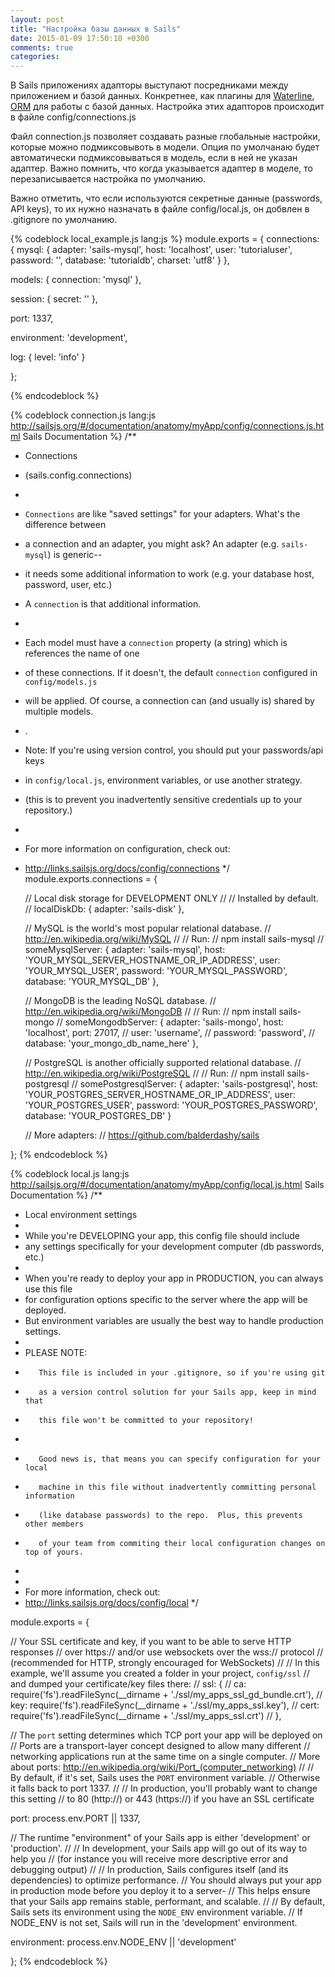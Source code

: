 ```yaml
---
layout: post
title: "Настройка базы данных в Sails"
date: 2015-01-09 17:50:10 +0300
comments: true
categories:
---
```


В Sails приложениях адапторы выступают посредниками между приложением и базой данных. Конкретнее, как плагины для [Waterline](https://github.com/balderdashy/waterline), [ORM](https://ru.wikipedia.org/wiki/ORM) для работы с базой данных. Настройка этих адапторов происходит в файле config/connections.js

<!--more-->

Файл connection.js позволяет создавать разные глобальные настройки, которые можно подмиксовывоть в модели. Опция по умолчанаю будет автоматически подмиксовываться в модель, если в ней не указан адаптер. Важно помнить, что когда указывается адаптер в моделе, то перезаписывается настройка по умолчанию.

Важно отметить, что если используются секретные данные (passwords, API keys), то их нужно назначать в файле config/local.js, он добвлен в .gitignore по умолчанию.

{% codeblock local_example.js lang:js %}
module.exports = {
  connections: {
    mysql: {
      adapter: 'sails-mysql',
      host: 'localhost',
      user: 'tutorialuser',
      password: '',
      database: 'tutorialdb',
      charset: 'utf8'
    }
  },

  models: {
    connection: 'mysql'
  },

  session: {
    secret: ''
  },

  port: 1337,

  environment: 'development',

  log: {
    level: 'info'
  }

};

{% endcodeblock %}

{% codeblock connection.js lang:js http://sailsjs.org/#/documentation/anatomy/myApp/config/connections.js.html Sails Documentation %}
/**
* Connections
* (sails.config.connections)
*
* `Connections` are like "saved settings" for your adapters.  What's the difference between
* a connection and an adapter, you might ask?  An adapter (e.g. `sails-mysql`) is generic--
* it needs some additional information to work (e.g. your database host, password, user, etc.)
* A `connection` is that additional information.
*
* Each model must have a `connection` property (a string) which is references the name of one
* of these connections.  If it doesn't, the default `connection` configured in `config/models.js`
* will be applied.  Of course, a connection can (and usually is) shared by multiple models.
* .
* Note: If you're using version control, you should put your passwords/api keys
* in `config/local.js`, environment variables, or use another strategy.
* (this is to prevent you inadvertently sensitive credentials up to your repository.)
*
* For more information on configuration, check out:
* http://links.sailsjs.org/docs/config/connections
*/
module.exports.connections = {

  // Local disk storage for DEVELOPMENT ONLY
  //
  // Installed by default.
  //
  localDiskDb: {
    adapter: 'sails-disk'
  },

  // MySQL is the world's most popular relational database.
  // http://en.wikipedia.org/wiki/MySQL
  //
  // Run:
  // npm install sails-mysql
  //
  someMysqlServer: {
    adapter: 'sails-mysql',
    host: 'YOUR_MYSQL_SERVER_HOSTNAME_OR_IP_ADDRESS',
    user: 'YOUR_MYSQL_USER',
    password: 'YOUR_MYSQL_PASSWORD',
    database: 'YOUR_MYSQL_DB'
  },

  // MongoDB is the leading NoSQL database.
  // http://en.wikipedia.org/wiki/MongoDB
  //
  // Run:
  // npm install sails-mongo
  //
  someMongodbServer: {
    adapter: 'sails-mongo',
    host: 'localhost',
    port: 27017,
    // user: 'username',
    // password: 'password',
    // database: 'your_mongo_db_name_here'
  },

  // PostgreSQL is another officially supported relational database.
  // http://en.wikipedia.org/wiki/PostgreSQL
  //
  // Run:
  // npm install sails-postgresql
  //
  somePostgresqlServer: {
    adapter: 'sails-postgresql',
    host: 'YOUR_POSTGRES_SERVER_HOSTNAME_OR_IP_ADDRESS',
    user: 'YOUR_POSTGRES_USER',
    password: 'YOUR_POSTGRES_PASSWORD',
    database: 'YOUR_POSTGRES_DB'
  }

  // More adapters:
  // https://github.com/balderdashy/sails

};
{% endcodeblock %}

{% codeblock local.js lang:js http://sailsjs.org/#/documentation/anatomy/myApp/config/local.js.html Sails Documentation %}
/**
* Local environment settings
*
* While you're DEVELOPING your app, this config file should include
* any settings specifically for your development computer (db passwords, etc.)
*
* When you're ready to deploy your app in PRODUCTION, you can always use this file
* for configuration options specific to the server where the app will be deployed.
* But environment variables are usually the best way to handle production settings.
*
* PLEASE NOTE:
*        This file is included in your .gitignore, so if you're using git
*        as a version control solution for your Sails app, keep in mind that
*        this file won't be committed to your repository!
*
*        Good news is, that means you can specify configuration for your local
*        machine in this file without inadvertently committing personal information
*        (like database passwords) to the repo.  Plus, this prevents other members
*        of your team from commiting their local configuration changes on top of yours.
*
*
* For more information, check out:
* http://links.sailsjs.org/docs/config/local
*/

module.exports = {

  // Your SSL certificate and key, if you want to be able to serve HTTP responses
  // over https:// and/or use websockets over the wss:// protocol
  // (recommended for HTTP, strongly encouraged for WebSockets)
  //
  // In this example, we'll assume you created a folder in your project, `config/ssl`
  // and dumped your certificate/key files there:
  // ssl: {
  //   ca: require('fs').readFileSync(__dirname + './ssl/my_apps_ssl_gd_bundle.crt'),
  //   key: require('fs').readFileSync(__dirname + './ssl/my_apps_ssl.key'),
  //   cert: require('fs').readFileSync(__dirname + './ssl/my_apps_ssl.crt')
  // },


  // The `port` setting determines which TCP port your app will be deployed on
  // Ports are a transport-layer concept designed to allow many different
  // networking applications run at the same time on a single computer.
  // More about ports: http://en.wikipedia.org/wiki/Port_(computer_networking)
  //
  // By default, if it's set, Sails uses the `PORT` environment variable.
  // Otherwise it falls back to port 1337.
  //
  // In production, you'll probably want to change this setting
  // to 80 (http://) or 443 (https://) if you have an SSL certificate

  port: process.env.PORT || 1337,

  // The runtime "environment" of your Sails app is either 'development' or 'production'.
  //
  // In development, your Sails app will go out of its way to help you
  // (for instance you will receive more descriptive error and debugging output)
  //
  // In production, Sails configures itself (and its dependencies) to optimize performance.
  // You should always put your app in production mode before you deploy it to a server-
  // This helps ensure that your Sails app remains stable, performant, and scalable.
  //
  // By default, Sails sets its environment using the `NODE_ENV` environment variable.
  // If NODE_ENV is not set, Sails will run in the 'development' environment.

  environment: process.env.NODE_ENV || 'development'

};
{% endcodeblock %}
